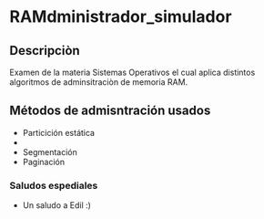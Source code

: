# RAMdministrador_simulador

## Descripciòn
Examen de la materia Sistemas Operativos el cual aplica distintos algoritmos de adminsitraciòn de memoria RAM.


## Métodos de admisntración usados
- Particición estática
- 
- Segmentación
- Paginación

### Saludos espediales
- Un saludo a Edil :)
